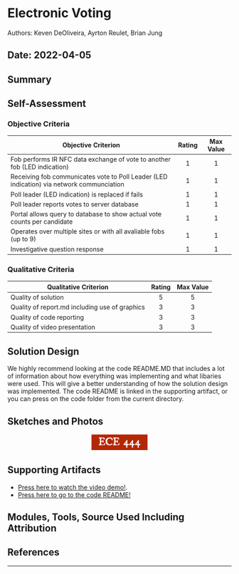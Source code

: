 # Electronic Voting
Authors: Keven DeOliveira, Ayrton Reulet, Brian Jung

Date: 2022-04-05
-----

## Summary


## Self-Assessment

### Objective Criteria

| Objective Criterion | Rating | Max Value  | 
|---------------------------------------------|:-----------:|:---------:|
| Fob performs IR NFC data exchange of vote to another fob (LED indication) | 1 | 1 | 
| Receiving fob communicates vote to Poll Leader (LED indication) via network communciation | 1 | 1 | 
| Poll leader (LED indication) is replaced if fails | 1 | 1 | 
| Poll leader reports votes to server database | 1 | 1 | 
| Portal allows query to database to show actual vote counts per candidate | 1 | 1 | 
| Operates over multiple sites or with all avaliable fobs (up to 9) | 1 | 1 | 
| Investigative question response | 1 | 1 | 


### Qualitative Criteria

| Qualitative Criterion | Rating | Max Value  | 
|---------------------------------------------|:-----------:|:---------:|
| Quality of solution | 5 |  5     | 
| Quality of report.md including use of graphics | 3 |  3     | 
| Quality of code reporting | 3 |  3     | 
| Quality of video presentation | 3 |  3     | 


## Solution Design

We highly recommend looking at the code README.MD that includes a lot of information about how everything was implementing and what libaries were used. This will give a better understanding of how the solution design was implemented. The code README is linked in the supporting artifact, or you can press on the code folder from the current directory.

## Sketches and Photos
<center><img src="./images/ece444.png" width="25%" /></center>  
<center> </center>


## Supporting Artifacts
- [Press here to watch the video demo!](https://drive.google.com/file/d/1_ilZExYNMJ1wD292D40Bi5A-SnDH0FJf/view).
- [Press here to go to the code README!](https://github.com/BU-EC444/Team13-DeOliveira-Jung-Reulet/blob/master/quest-4/code/README.md)


## Modules, Tools, Source Used Including Attribution

## References

-----

